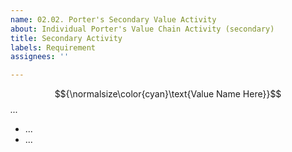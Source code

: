 ```yaml
---
name: 02.02. Porter's Secondary Value Activity
about: Individual Porter's Value Chain Activity (secondary)
title: Secondary Activity
labels: Requirement
assignees: ''

---
```


$${\normalsize\color{cyan}\text{Value Name Here}}$$  <em> ... </em>

* ...
* ...
